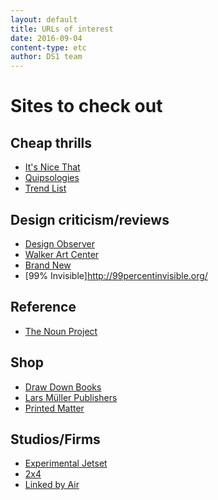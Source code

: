 ```yaml
---
layout: default
title: URLs of interest
date: 2016-09-04
content-type: etc
author: DS1 team
---
```


<!-- ![GitHub Logo](/images/logo.png) -->

# Sites to check out


## Cheap thrills

- [It's Nice That](http://www.itsnicethat.com/)  
- [Quipsologies](http://www.underconsideration.com/quipsologies/)  
- [Trend List](http://www.trendlist.org/)


## Design criticism/reviews

- [Design Observer](http://designobserver.com)  
- [Walker Art Center](http://www.walkerart.org/architecture-design)  
- [Brand New](http://www.underconsideration.com/brandnew/)  
- [99% Invisible]http://99percentinvisible.org/

## Reference

- [The Noun Project](https://thenounproject.com/)

## Shop

- [Draw Down Books](http://www.draw-down.com/)  
- [Lars Müller Publishers](https://www.lars-mueller-publishers.com/)
- [Printed Matter](https://www.printedmatter.org/)

## Studios/Firms

- [Experimental Jetset](experimentaljetset.nl/)
- [2x4](http://2x4.org)
- [Linked by Air](http://linkedbyair.net)
